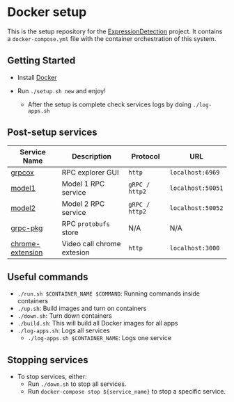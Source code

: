 # Docker setup

This is the setup repository for the [ExpressionDetection](https://github.com/ExpressionDetection) project. It contains a `docker-compose.yml` file with the container orchestration of this system.

## Getting Started

* Install [Docker](https://docs.docker.com/install/)

* Run `./setup.sh new` and enjoy!
  * After the setup is complete check services logs by doing `./log-apps.sh`

## Post-setup services

| Service Name                                                                 | Description                | Protocol           | URL                      |
| -----------                                                                  | -----------                | -----------        | -----------              |
| [grpcox](https://github.com/gusaul/grpcox)                                   | RPC explorer GUI           | `http`             | `localhost:6969`         |
| [model1](https://github.com/ExpressionDetection/model1)                      | Model 1 RPC service        | `gRPC / http2`     | `localhost:50051`        |
| [model2](https://github.com/ExpressionDetection/model2)                      | Model 2 RPC service        | `gRPC / http2`     | `localhost:50052`        |
| [grpc-pkg](https://github.com/ExpressionDetection/grpcPkg)                   | RPC `protobufs` store      | N/A                | N/A                      |
| [chrome-extension](https://github.com/ExpressionDetection/chrome-extension)  | Video call chrome extesion | `http`             | `localhost:3000`         |

## Useful commands

* `./run.sh $CONTAINER_NAME $COMMAND`: Running commands inside containers
* `./up.sh`: Build images and turn on containers
* `./down.sh`: Turn down containers
* `./build.sh`: This will build all Docker images for all apps
* `./log-apps.sh`: Logs all services
    * `./log-apps.sh $CONTAINER_NAME`: Logs one service

## Stopping services

* To stop services, either:
  * Run `./down.sh` to stop all services.
  * Run `docker-compose stop ${service_name}` to stop a specific service.